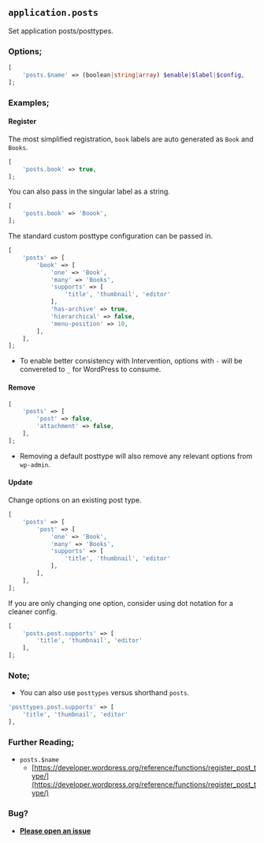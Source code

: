## `application.posts`

Set application posts/posttypes.

### Options;

```php
[
    'posts.$name' => (boolean|string|array) $enable|$label|$config,
];
```

### Examples;

#### Register

The most simplified registration, `book` labels are auto generated as `Book` and `Books`.

```php
[
    'posts.book' => true,
];
```

You can also pass in the singular label as a string.

```php
[
    'posts.book' => 'Boook',
];
```

The standard custom posttype configuration can be passed in. 

```php
[
    'posts' => [
        'book' => [
            'one' => 'Book',
            'many' => 'Books',
            'supports' => [
                'title', 'thumbnail', 'editor'
            ],
            'has-archive' => true,
            'hierarchical' => false,
            'menu-position' => 10,
        ],
    ],
];
```

* To enable better consistency with Intervention, options with `-` will be convereted to `_` for WordPress to consume.

#### Remove

```php
[
    'posts' => [
        'post' => false,
        'attachment' => false,
    ],
];
```

* Removing a default posttype will also remove any relevant options from `wp-admin`.

#### Update

Change options on an existing post type.

```php
[
    'posts' => [
        'post' => [
            'one' => 'Book',
            'many' => 'Books',
            'supports' => [
                'title', 'thumbnail', 'editor'
            ],
        ],
    ],
];
```

If you are only changing one option, consider using dot notation for a cleaner config. 

```php
[
    'posts.post.supports' => [
        'title', 'thumbnail', 'editor'
    ],
];
```

### Note;

* You can also use `posttypes` versus shorthand `posts`.

```php
'posttypes.post.supports' => [
    'title', 'thumbnail', 'editor'
],
```

### Further Reading;

* `posts.$name`
    * [https://developer.wordpress.org/reference/functions/register_post_type/](https://developer.wordpress.org/reference/functions/register_post_type/)

### Bug?

* **[Please open an issue](https://github.com/soberwp/intervention/issues/new?title=[application.posts]&labels=bug&assignees=darrenjacoby)**